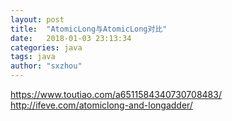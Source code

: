```yaml
---
layout: post
title:  "AtomicLong与AtomicLong对比"
date:   2018-01-03 23:13:34
categories: java
tags: java
author: "sxzhou"
---  
```


https://www.toutiao.com/a6511584340730708483/  
http://ifeve.com/atomiclong-and-longadder/  
